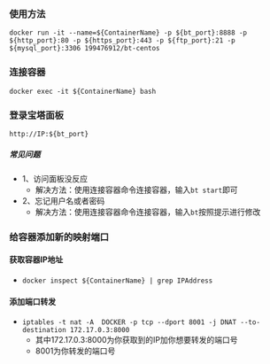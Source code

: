 ### 使用方法
  `docker run -it --name=${ContainerName} -p ${bt_port}:8888 -p ${http_port}:80 -p ${https_port}:443 -p ${ftp_port}:21 -p ${mysql_port}:3306 199476912/bt-centos`
### 连接容器
  `docker exec -it ${ContainerName} bash`
### 登录宝塔面板
  `http://IP:${bt_port}`
##### 常见问题
 - 1、访问面板没反应
   - 解决方法：使用连接容器命令连接容器，输入`bt start`即可
 - 2、忘记用户名或者密码
   - 解决方法：使用连接容器命令连接容器，输入`bt`按照提示进行修改

### 给容器添加新的映射端口

#### 获取容器IP地址
- `docker inspect ${ContainerName} | grep IPAddress`

#### 添加端口转发
- `iptables -t nat -A  DOCKER -p tcp --dport 8001 -j DNAT --to-destination 172.17.0.3:8000`
  - 其中172.17.0.3:8000为你获取到的IP加你想要转发的端口号
  - 8001为你转发的端口号

